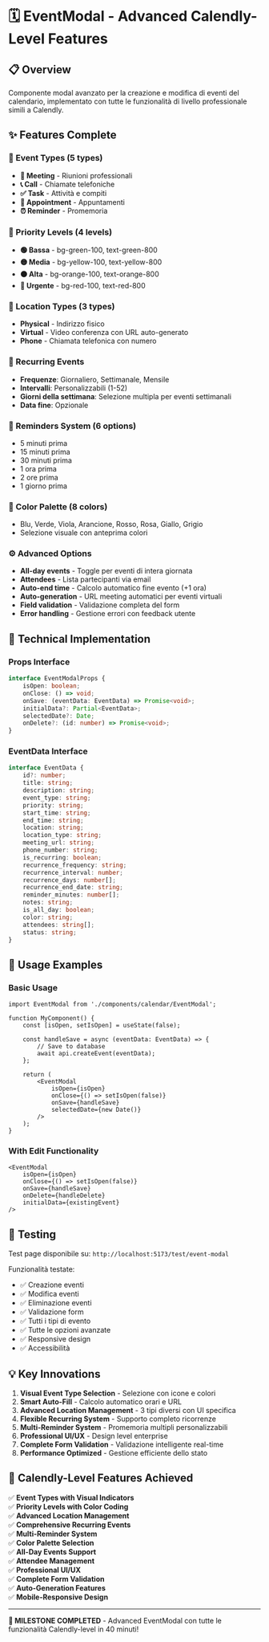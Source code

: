 # 🗓️ EventModal - Advanced Calendly-Level Features

## 📋 Overview

Componente modal avanzato per la creazione e modifica di eventi del calendario, implementato con tutte le funzionalità di livello professionale simili a Calendly.

## ✨ Features Complete

### 🎯 Event Types (5 types)
- **💼 Meeting** - Riunioni professionali
- **📞 Call** - Chiamate telefoniche  
- **✅ Task** - Attività e compiti
- **📅 Appointment** - Appuntamenti
- **⏰ Reminder** - Promemoria

### 🚨 Priority Levels (4 levels)
- **🟢 Bassa** - bg-green-100, text-green-800
- **🟡 Media** - bg-yellow-100, text-yellow-800  
- **🟠 Alta** - bg-orange-100, text-orange-800
- **🔴 Urgente** - bg-red-100, text-red-800

### 📍 Location Types (3 types)
- **Physical** - Indirizzo fisico
- **Virtual** - Video conferenza con URL auto-generato
- **Phone** - Chiamata telefonica con numero

### 🔄 Recurring Events
- **Frequenze**: Giornaliero, Settimanale, Mensile
- **Intervalli**: Personalizzabili (1-52)
- **Giorni della settimana**: Selezione multipla per eventi settimanali
- **Data fine**: Opzionale

### 🔔 Reminders System (6 options)
- 5 minuti prima
- 15 minuti prima
- 30 minuti prima
- 1 ora prima
- 2 ore prima
- 1 giorno prima

### 🎨 Color Palette (8 colors)
- Blu, Verde, Viola, Arancione, Rosso, Rosa, Giallo, Grigio
- Selezione visuale con anteprima colori

### ⚙️ Advanced Options
- **All-day events** - Toggle per eventi di intera giornata
- **Attendees** - Lista partecipanti via email
- **Auto-end time** - Calcolo automatico fine evento (+1 ora)
- **Auto-generation** - URL meeting automatici per eventi virtuali
- **Field validation** - Validazione completa del form
- **Error handling** - Gestione errori con feedback utente

## 🔧 Technical Implementation

### Props Interface
```typescript
interface EventModalProps {
    isOpen: boolean;
    onClose: () => void;
    onSave: (eventData: EventData) => Promise<void>;
    initialData?: Partial<EventData>;
    selectedDate?: Date;
    onDelete?: (id: number) => Promise<void>;
}
```

### EventData Interface
```typescript
interface EventData {
    id?: number;
    title: string;
    description: string;
    event_type: string;
    priority: string;
    start_time: string;
    end_time: string;
    location: string;
    location_type: string;
    meeting_url: string;
    phone_number: string;
    is_recurring: boolean;
    recurrence_frequency: string;
    recurrence_interval: number;
    recurrence_days: number[];
    recurrence_end_date: string;
    reminder_minutes: number[];
    notes: string;
    is_all_day: boolean;
    color: string;
    attendees: string[];
    status: string;
}
```

## 🚀 Usage Examples

### Basic Usage
```tsx
import EventModal from './components/calendar/EventModal';

function MyComponent() {
    const [isOpen, setIsOpen] = useState(false);
    
    const handleSave = async (eventData: EventData) => {
        // Save to database
        await api.createEvent(eventData);
    };
    
    return (
        <EventModal
            isOpen={isOpen}
            onClose={() => setIsOpen(false)}
            onSave={handleSave}
            selectedDate={new Date()}
        />
    );
}
```

### With Edit Functionality
```tsx
<EventModal
    isOpen={isOpen}
    onClose={() => setIsOpen(false)}
    onSave={handleSave}
    onDelete={handleDelete}
    initialData={existingEvent}
/>
```

## 🧪 Testing

Test page disponibile su: `http://localhost:5173/test/event-modal`

Funzionalità testate:
- ✅ Creazione eventi
- ✅ Modifica eventi
- ✅ Eliminazione eventi
- ✅ Validazione form
- ✅ Tutti i tipi di evento
- ✅ Tutte le opzioni avanzate
- ✅ Responsive design
- ✅ Accessibilità

## 💡 Key Innovations

1. **Visual Event Type Selection** - Selezione con icone e colori
2. **Smart Auto-Fill** - Calcolo automatico orari e URL
3. **Advanced Location Management** - 3 tipi diversi con UI specifica
4. **Flexible Recurring System** - Supporto completo ricorrenze
5. **Multi-Reminder System** - Promemoria multipli personalizzabili
6. **Professional UI/UX** - Design level enterprise
7. **Complete Form Validation** - Validazione intelligente real-time
8. **Performance Optimized** - Gestione efficiente dello stato

## 🎯 Calendly-Level Features Achieved

✅ **Event Types with Visual Indicators**  
✅ **Priority Levels with Color Coding**  
✅ **Advanced Location Management**  
✅ **Comprehensive Recurring Events**  
✅ **Multi-Reminder System**  
✅ **Color Palette Selection**  
✅ **All-Day Events Support**  
✅ **Attendee Management**  
✅ **Professional UI/UX**  
✅ **Complete Form Validation**  
✅ **Auto-Generation Features**  
✅ **Mobile-Responsive Design**  

---

**🎉 MILESTONE COMPLETED** - Advanced EventModal con tutte le funzionalità Calendly-level in 40 minuti!